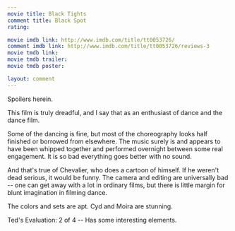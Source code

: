 ```yaml
---
movie title: Black Tights
comment title: Black Spot
rating: 

movie imdb link: http://www.imdb.com/title/tt0053726/
comment imdb link: http://www.imdb.com/title/tt0053726/reviews-3
movie tmdb link: 
movie tmdb trailer: 
movie tmdb poster: 

layout: comment
---
```


Spoilers herein.

This film is truly dreadful, and I say that as an enthusiast of dance and the dance film.

Some of the dancing is fine, but most of the choreography looks half finished or borrowed from elsewhere. The music surely is and appears to have been whipped together and performed overnight between some real engagement. It is so bad everything goes better with no sound.

And that's true of Chevalier, who does a cartoon of himself. If he weren't dead serious, it would be funny. The camera and editing are universally bad -- one can get away with a lot in ordinary films, but there is little margin for blunt imagination in filming dance.

The colors and sets are apt. Cyd and Moira are stunning.

Ted's Evaluation: 2 of 4 -- Has some interesting elements.